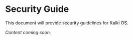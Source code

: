 # Security Guide

This document will provide security guidelines for Kalki OS.

*Content coming soon.*
